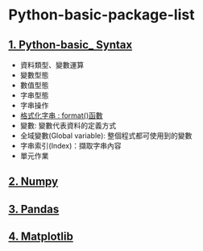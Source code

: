 # Python-basic-package-list  

## [1. Python-basic_ Syntax](https://github.com/Kevin7720/python-basic-package-teaching/blob/main/code/Python-basic_%20Syntax.ipynb)  
* 資料類型、變數運算  
* 變數型態  
* 數值型態  
* 字串型態  
* 字串操作  
* [格式化字串 : format()函數](https://render.githubusercontent.com/view/ipynb?color_mode=light&commit=5c04ea29e4593db47a91214f690fcd67b43da29f&enc_url=68747470733a2f2f7261772e67697468756275736572636f6e74656e742e636f6d2f4b6576696e373732302f707974686f6e2d62617369632d7061636b6167652d7465616368696e672f356330346561323965343539336462343761393132313466363930666364363762343364613239662f636f64652f507974686f6e2d62617369635f25323053796e7461782e6970796e62&nwo=Kevin7720%2Fpython-basic-package-teaching&path=code%2FPython-basic_+Syntax.ipynb&repository_id=352121043&repository_type=Repository#.format()%E5%87%BD%E6%95%B8)  
* 變數: 變數代表資料的定義方式  
* 全域變數(Global variable): 整個程式都可使用到的變數  
* 字串索引(Index)：擷取字串內容  
* 單元作業  
## [2. Numpy](https://github.com/Kevin7720/python-basic-package-teaching/blob/main/code/Introduction_to_Numpy.ipynb)  
## [3. Pandas](https://github.com/Kevin7720/python-basic-package-teaching/blob/main/code/Introduction%20to%20Pandas.ipynb)  
## [4. Matplotlib](https://github.com/Kevin7720/python-basic-package-teaching/blob/main/code/Introduction%20to%20Matplotlib.ipynb)  
